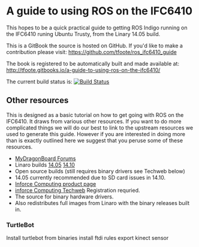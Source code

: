 # A guide to using ROS on the IFC6410

This hopes to be a quick practical guide to getting ROS Indigo running on the IFC6410 runing Ubuntu Trusty, from the Linary 14.05 build.


This is a GitBook the source is hosted on GitHub. If you'd like to make a contribution please visit: https://github.com/tfoote/ros_ifc6410_guide

The book is registered to be automatically built and made available at: http://tfoote.gitbooks.io/a-guide-to-using-ros-on-the-ifc6410/

The current build status is: [![Build Status](https://www.gitbook.com/button/status/book/tfoote/a-guide-to-using-ros-on-the-ifc6410)](https://www.gitbook.com/book/tfoote/a-guide-to-using-ros-on-the-ifc6410/activity)

## Other resources

This is designed as a basic tutorial on how to get going with ROS on the IFC6410. It draws from various other resources.
If you want to do more complicated things we will do our best to link to the upstream resources we used to generate this guide.
However if you are interested in doing more than is exactly outlined here we suggest that you peruse some of these resources.

 * [MyDragonBoard Forums](http://mydragonboard.org/?s=ifc6410)
 * Linaro builds [14.05](http://releases.linaro.org/14.05/ubuntu/ifc6410) [14.10](http://releases.linaro.org/14.10/ubuntu/ifc6410)
  * Open source builds (still requires binary drivers see Techweb below)
  * 14.05 currently recommended due to SD card issues in 14.10.
 * [Inforce Computing product page](http://www.inforcecomputing.com/products/moreinfo/inforce6410.html)
 * [inforce Computing Techweb](http://www.inforcecomputing.com/techweb/index.php) Registration requried.
  * The source for binary hardware drivers.
  * Also redistributes full images from Linaro with the binary releases built in.



### TurtleBot

Install turtlebot from binaries
install ftdi rules
export kinect sensor
